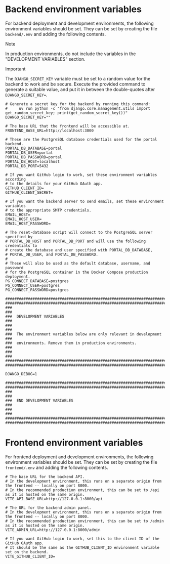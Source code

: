# Backend environment variables

For backend deployment and development environments, the following environment variables
should be set. They can be set by creating the file `backend/.env` and adding the following
contents.

> [!NOTE]
> In production environments, do not include the variables in the "DEVELOPMENT VARIABLES" section.

> [!IMPORTANT]
> The `DJANGO_SECRET_KEY` variable must be set to a random value for the backend to work and be secure.
> Execute the provided command to generate a suitable value, and put it in between the double-quotes after `DJANGO_SECRET_KEY=`.

```shell
# Generate a secret key for the backend by running this command:
#     uv run python -c "from django.core.management.utils import get_random_secret_key; print(get_random_secret_key())"
DJANGO_SECRET_KEY=""

# The base URL that the frontend will be accessible at.
FRONTEND_BASE_URL=http://localhost:3000

# These are the PostgreSQL database credentials used for the portal backend.
PORTAL_DB_DATABASE=portal
PORTAL_DB_USER=portal
PORTAL_DB_PASSWORD=portal
PORTAL_DB_HOST=localhost
PORTAL_DB_PORT=5432

# If you want GitHub login to work, set these environment variables according
# to the details for your GitHub OAuth app.
GITHUB_CLIENT_ID=
GITHUB_CLIENT_SECRET=

# If you want the backend server to send emails, set these environment variables
# to the appropriate SMTP credentials.
EMAIL_HOST=
EMAIL_HOST_USER=
EMAIL_HOST_PASSWORD=

# The reset-database script will connect to the PostgreSQL server specified by
# PORTAL_DB_HOST and PORTAL_DB_PORT and will use the following credentials to
# create the database and user specified with PORTAL_DB_DATABASE,
# PORTAL_DB_USER, and PORTAL_DB_PASSWORD.
#
# These will also be used as the default database, username, and password
# for the PostgreSQL container in the Docker Compose production deployment.
PG_CONNECT_DATABASE=postgres
PG_CONNECT_USER=postgres
PG_CONNECT_PASSWORD=postgres

##########################################################################
##########################################################################
###                                                                    ###
###  DEVELOPMENT VARIABLES                                             ###
###                                                                    ###
###  The environment variables below are only relevant in development  ###
###  environments. Remove them in production environments.             ###
###                                                                    ###
##########################################################################
##########################################################################

DJANGO_DEBUG=1

##########################################################################
##########################################################################
###                                                                    ###
###  END DEVELOPMENT VARIABLES                                         ###
###                                                                    ###
##########################################################################
##########################################################################
```

# Frontend environment variables

For frontend deployment and development environments, the following environment variables
should be set. They can be set by creating the file `frontend/.env` and adding the following
contents.

```shell
# The base URL for the backend API.
# In the development environment, this runs on a separate origin from the frontend -- locally on port 8000.
# In the recommended production environment, this can be set to /api as it is hosted on the same origin.
VITE_API_BASE_URL=http://127.0.0.1:8000/api

# The URL for the backend admin panel.
# In the development environment, this runs on a separate origin from the frontend -- locally on port 8000.
# In the recommended production environment, this can be set to /admin as it is hosted on the same origin.
VITE_ADMIN_URL=http://127.0.0.1:8000/admin

# If you want GitHub login to work, set this to the client ID of the GitHub OAuth app.
# It should be the same as the GITHUB_CLIENT_ID environment variable set on the backend.
VITE_GITHUB_CLIENT_ID=
```
